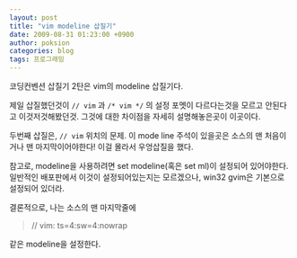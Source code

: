 ```yaml
---
layout: post
title: "vim modeline 삽질기"
date: 2009-08-31 01:23:00 +0900
author: poksion
categories: blog
tags: 프로그래밍
---
```


코딩컨벤션 삽질기 2탄은 vim의 modeline 삽질기다.

제일 삽질했던것이 ```// vim``` 과 ```/* vim */``` 의 설정 포멧이 다르다는것을 모르고 안된다고 이것저것해봤던것.
그것에 대한 차이점을 자세히 설명해놓은곳이 이곳이다.

두번째 삽질은, ```// vim``` 위치의 문제. 이 mode line 주석이 있을곳은 소스의 맨 처음이거나 맨 마지막이어야한다!
이걸 몰라서 우엉삽질을 했다.

참고로, modeline을 사용하려면 set modeline(혹은 set ml)이 설정되어 있어야한다. 일반적인 배포판에서 이것이 설정되어있는지는 모르겠으나, win32 gvim은 기본으로 설정되어 있더라.

결론적으로, 나는 소스의 맨 마지막줄에

> // vim: ts=4:sw=4:nowrap

같은 modeline을 설정한다.

